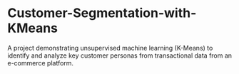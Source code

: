 # Customer-Segmentation-with-KMeans
A project demonstrating unsupervised machine learning (K-Means) to identify and analyze key customer personas from transactional data from an e-commerce platform.
